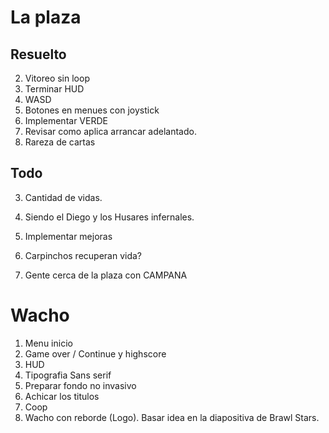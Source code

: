 
# La plaza

## Resuelto
2. Vitoreo sin loop 
8. Terminar HUD 
5. WASD 
1. Botones en menues con joystick 
6. Implementar VERDE
10. Revisar como aplica arrancar adelantado.
9. Rareza de cartas

## Todo
3. Cantidad de vidas.
4. Siendo el Diego y los Husares infernales.
7. Implementar mejoras

11. Carpinchos recuperan vida?
12. Gente cerca de la plaza con CAMPANA


# Wacho

1. Menu inicio
2. Game over / Continue y highscore
3. HUD
4. Tipografia Sans serif
5. Preparar fondo no invasivo
6. Achicar los titulos
7. Coop
8. Wacho con reborde (Logo). Basar idea en la diapositiva de Brawl Stars.
